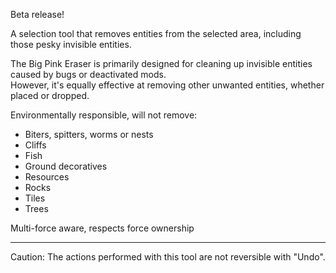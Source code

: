 Beta release!

A selection tool that removes entities from the selected area, including those pesky invisible entities.  

The Big Pink Eraser is primarily designed for cleaning up invisible entities caused by bugs or deactivated mods.  
However, it's equally effective at removing other unwanted entities, whether placed or dropped.  

Environmentally responsible, will not remove:

* Biters, spitters, worms or nests
* Cliffs
* Fish
* Ground decoratives
* Resources
* Rocks
* Tiles
* Trees

&NewLine;

Multi-force aware, respects force ownership

---
Caution: The actions performed with this tool are not reversible with "Undo".  
